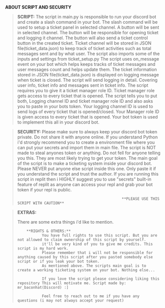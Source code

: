 **ABOUT SCRIPT AND SECURITY**

> **SCRIPT:**
         The script in main.py is responsible to run your discord bot and create a slash command in your bot.
>        The slash command will be used to setup a ticket panel in selected channel.
>        A button will be sent in selected channel.
>        The button will be responsible for opening ticket and logging it channel.
>        The button will also send a ticket control button in the created ticket.
>        Ticket channel will be stored in JSON file(ticket_data.json) to keep track of ticket activities such as total messages sent and by what user.
>        The script also imports some of the inputs and settings from ticket_setup.py
>        The script uses on_message event on your bot which helps keeps tracks of ticket messages and user messages count and helps update them.
>        The ticket information stored in JSON file(ticket_data.json) is displayed on logging message when ticket is closed.
>        The script will send logging in detail. Covering user info, ticket info and messages sent in ticket info.
>        The script requires you to give it a ticket manager role ID. Ticket manager role gets access to every ticket that is opened.
>        The script tells you to put both, Logging channel ID and ticket manager role ID and also asks you to paste in your bots token.
>        Your logging channel ID is used to send logs of every ticket that is opened/closed.
>        Your Manager role ID is given access to every ticket that is opened.
>        Your bot token is used to implement this all in your discord bot.


> **SECURITY:**
>         Please make sure to always keep your discord bot token private. Do not share it with anyone online.
>         If you understand Python i'd strongly recommend you to create a environment file where you can put your secrets and import them in main file.
>         The script is NOT made to steal anyones token or anything. Do not fell for anyone telling you this. They are most likely trying to get your token.
>         The main goal of the script is to make a ticketing system inside your discord bot.
>         Please NEVER put anyone else script inside this one. Only paste it if you understand the script and trust the author.
>         If you are running this script in replit then i HIGHLY suggest you to use "secrets" built-in feature of replit as anyone can access your repl and grab 
>         your bot token if your repl is public.
>
>                                                    **PLEASE USE THIS SCRIPT WITH CAUTION**



> **EXTRAS:**
>
>   There are some extra things i'd like to mention.
>
>         **RIGHTS & OTHERS:**
>                You have full rights to use this script. But you are not allowed to claim ownership of this script by yourself.
>                it'll be very kind of you to give me credits. This script is my hard work.
>                Please remember that i will not be responsible for anything caused by this script after you pasted somebody else script or if you leak your bot token.
>                As mentioned above. The scripts main goal is to create a working ticketing system on your bot. Nothing else...
>
>                If you love the script please considering liking this repository This will motivate me. Script made by: mr_baconhat(Discord) :]
>
>                Feel free to reach out to me if you have any questions (i may not always accept your request)
